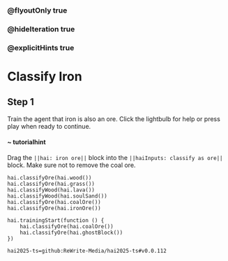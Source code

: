 ### @flyoutOnly true
### @hideIteration true
### @explicitHints true

# Classify Iron

## Step 1
Train the agent that iron is also an ore. Click the lightbulb for help or press play when ready to continue.

#### ~ tutorialhint 
Drag the ``||hai: iron ore||`` block into the ``||haiInputs: classify as ore||`` block. Make sure not to remove the coal ore.

```ghost
hai.classifyOre(hai.wood())
hai.classifyOre(hai.grass())
hai.classifyWood(hai.lava())
hai.classifyWood(hai.soulSand())
hai.classifyOre(hai.coalOre())
hai.classifyOre(hai.ironOre())
```
```template
hai.trainingStart(function () {
    hai.classifyOre(hai.coalOre())
    hai.classifyOre(hai.ghostBlock())
})
```
```package
hai2025-ts=github:ReWrite-Media/hai2025-ts#v0.0.112
```
